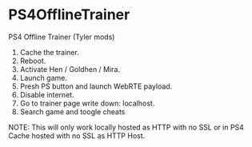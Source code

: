 # PS4OfflineTrainer
PS4 Offline Trainer (Tyler mods)

1. Cache the trainer.
2. Reboot.
3. Activate Hen / Goldhen / Mira.
4. Launch game.
5. Presh PS button and launch WebRTE payload.
6. Disable internet.
7. Go to trainer page write down: localhost.
8. Search game and toogle cheats

NOTE: This will only work locally hosted as HTTP with no SSL or in PS4 Cache hosted with no SSL as HTTP Host.
